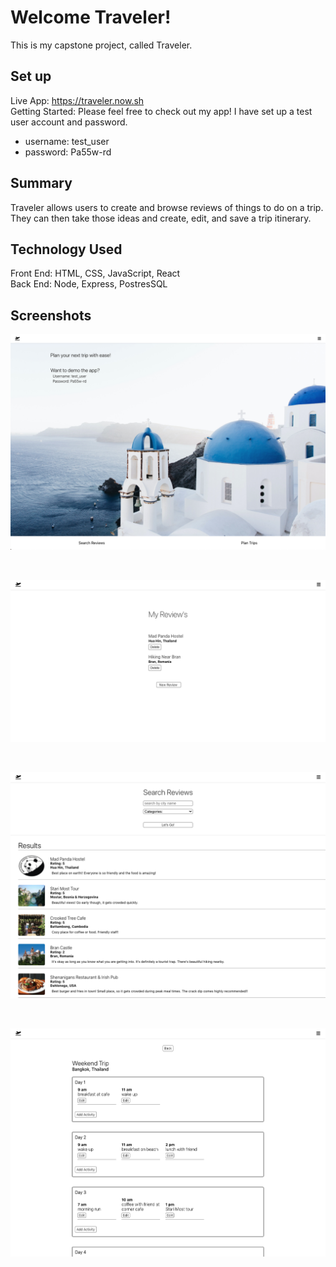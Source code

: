 # Welcome Traveler!

This is my capstone project, called Traveler.

## Set up

Live App: https://traveler.now.sh
<br />
Getting Started: 
Please feel free to check out my app! I have set up a test user account and password.

 - username: test_user
 - password: Pa55w-rd

## Summary

Traveler allows users to create and browse reviews of things to do on a trip. They can then take those ideas and create, edit, and save a trip itinerary.

## Technology Used

Front End: HTML, CSS, JavaScript, React
<br />
Back End: Node, Express, PostresSQL

## Screenshots

![Landing Page](/src/Images/LandingPage.png "Landing Page")

<br/>

![Reviews List Page](/src/Images/ReviewsListPage.png "Reviews List Page")

<br/>

![Search Page](/src/Images/SearchPage.png "Search Page")

<br/>

![Trip Details Page](/src/Images/TripDetailsPage.png "Trip Details Page")

